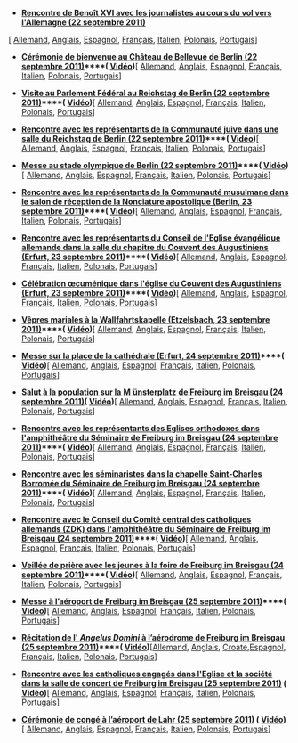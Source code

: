 - **[Rencontre de Benoît XVI avec les journalistes au cours du vol vers l'Allemagne (22 septembre 2011)](/content/benedict-xvi/fr/speeches/2011/september/documents/hf_ben-xvi_spe_20110922_intervista-germania.html)**

\[ [Allemand](/content/benedict-xvi/de/speeches/2011/september/documents/hf_ben-xvi_spe_20110922_intervista-germania.html), [Anglais](/content/benedict-xvi/en/speeches/2011/september/documents/hf_ben-xvi_spe_20110922_intervista-germania.html), [Espagnol](/content/benedict-xvi/es/speeches/2011/september/documents/hf_ben-xvi_spe_20110922_intervista-germania.html), [Français](/content/benedict-xvi/fr/speeches/2011/september/documents/hf_ben-xvi_spe_20110922_intervista-germania.html), [Italien](/content/benedict-xvi/it/speeches/2011/september/documents/hf_ben-xvi_spe_20110922_intervista-germania.html), [Polonais](/content/benedict-xvi/pl/speeches/2011/september/documents/hf_ben-xvi_spe_20110922_intervista-germania.html), [Portugais](/content/benedict-xvi/pt/speeches/2011/september/documents/hf_ben-xvi_spe_20110922_intervista-germania.html)\]


- **[Cérémonie de bienvenue au Château de Bellevue de Berlin (22 septembre 2011)](/content/benedict-xvi/fr/speeches/2011/september/documents/hf_ben-xvi_spe_20110922_welcome-berlin.html)****( [Vidéo](http://player.rv.va/vaticanplayer.asp?language=it&tic=VA_7B2RY5PY))**\[ [Allemand](/content/benedict-xvi/de/speeches/2011/september/documents/hf_ben-xvi_spe_20110922_welcome-berlin.html), [Anglais](/content/benedict-xvi/en/speeches/2011/september/documents/hf_ben-xvi_spe_20110922_welcome-berlin.html), [Espagnol](/content/benedict-xvi/es/speeches/2011/september/documents/hf_ben-xvi_spe_20110922_welcome-berlin.html), [Français](/content/benedict-xvi/fr/speeches/2011/september/documents/hf_ben-xvi_spe_20110922_welcome-berlin.html), [Italien](/content/benedict-xvi/it/speeches/2011/september/documents/hf_ben-xvi_spe_20110922_welcome-berlin.html), [Polonais](/content/benedict-xvi/pl/speeches/2011/september/documents/hf_ben-xvi_spe_20110922_welcome-berlin.html), [Portugais](/content/benedict-xvi/pt/speeches/2011/september/documents/hf_ben-xvi_spe_20110922_welcome-berlin.html)\]


- **[Visite au Parlement Fédéral au Reichstag de Berlin (22 septembre 2011)](/content/benedict-xvi/fr/speeches/2011/september/documents/hf_ben-xvi_spe_20110922_reichstag-berlin.html)****( [Vidéo](http://player.rv.va/vaticanplayer.asp?language=it&tic=VA_U6I4DMP9))**\[ [Allemand](/content/benedict-xvi/de/speeches/2011/september/documents/hf_ben-xvi_spe_20110922_reichstag-berlin.html), [Anglais](/content/benedict-xvi/en/speeches/2011/september/documents/hf_ben-xvi_spe_20110922_reichstag-berlin.html), [Espagnol](/content/benedict-xvi/es/speeches/2011/september/documents/hf_ben-xvi_spe_20110922_reichstag-berlin.html), [Français](/content/benedict-xvi/fr/speeches/2011/september/documents/hf_ben-xvi_spe_20110922_reichstag-berlin.html), [Italien](/content/benedict-xvi/it/speeches/2011/september/documents/hf_ben-xvi_spe_20110922_reichstag-berlin.html), [Polonais](/content/benedict-xvi/pl/speeches/2011/september/documents/hf_ben-xvi_spe_20110922_reichstag-berlin.html), [Portugais](/content/benedict-xvi/pt/speeches/2011/september/documents/hf_ben-xvi_spe_20110922_reichstag-berlin.html)\]


- **[Rencontre avec les représentants de la Communauté juive dans une salle du Reichstag de Berlin (22 septembre 2011)](/content/benedict-xvi/fr/speeches/2011/september/documents/hf_ben-xvi_spe_20110922_jewish-berlin.html)****( [Vidéo](http://player.rv.va/vaticanplayer.asp?language=it&tic=VA_P4LM8KZZ))**\[ [Allemand](/content/benedict-xvi/de/speeches/2011/september/documents/hf_ben-xvi_spe_20110922_jewish-berlin.html), [Anglais](/content/benedict-xvi/en/speeches/2011/september/documents/hf_ben-xvi_spe_20110922_jewish-berlin.html), [Espagnol](/content/benedict-xvi/es/speeches/2011/september/documents/hf_ben-xvi_spe_20110922_jewish-berlin.html), [Français](/content/benedict-xvi/fr/speeches/2011/september/documents/hf_ben-xvi_spe_20110922_jewish-berlin.html), [Italien](/content/benedict-xvi/it/speeches/2011/september/documents/hf_ben-xvi_spe_20110922_jewish-berlin.html), [Polonais](/content/benedict-xvi/pl/speeches/2011/september/documents/hf_ben-xvi_spe_20110922_jewish-berlin.html), [Portugais](/content/benedict-xvi/pt/speeches/2011/september/documents/hf_ben-xvi_spe_20110922_jewish-berlin.html)\]


- **[Messe au stade olympique de Berlin (22 septembre 2011)](/content/benedict-xvi/fr/homilies/2011/documents/hf_ben-xvi_hom_20110922_olympiastadion-berlin.html)****( [Vidéo](http://player.rv.va/vaticanplayer.asp?language=it&tic=VA_8Z94BABD))**\[ [Allemand](/content/benedict-xvi/de/homilies/2011/documents/hf_ben-xvi_hom_20110922_olympiastadion-berlin.html), [Anglais](/content/benedict-xvi/en/homilies/2011/documents/hf_ben-xvi_hom_20110922_olympiastadion-berlin.html), [Espagnol](/content/benedict-xvi/es/homilies/2011/documents/hf_ben-xvi_hom_20110922_olympiastadion-berlin.html), [Français](/content/benedict-xvi/fr/homilies/2011/documents/hf_ben-xvi_hom_20110922_olympiastadion-berlin.html), [Italien](/content/benedict-xvi/it/homilies/2011/documents/hf_ben-xvi_hom_20110922_olympiastadion-berlin.html), [Polonais](/content/benedict-xvi/pl/homilies/2011/documents/hf_ben-xvi_hom_20110922_olympiastadion-berlin.html), [Portugais](/content/benedict-xvi/pt/homilies/2011/documents/hf_ben-xvi_hom_20110922_olympiastadion-berlin.html)\]


- **[Rencontre avec les représentants de la Communauté musulmane dans le salon de réception de la Nonciature apostolique (Berlin, 23 septembre 2011)](/content/benedict-xvi/fr/speeches/2011/september/documents/hf_ben-xvi_spe_20110923_muslim-berlin.html)****( [Vidéo](http://player.rv.va/vaticanplayer.asp?language=it&tic=VA_KINZQZKY))**\[ [Allemand](/content/benedict-xvi/de/speeches/2011/september/documents/hf_ben-xvi_spe_20110923_muslim-berlin.html), [Anglais](/content/benedict-xvi/en/speeches/2011/september/documents/hf_ben-xvi_spe_20110923_muslim-berlin.html), [Espagnol](/content/benedict-xvi/es/speeches/2011/september/documents/hf_ben-xvi_spe_20110923_muslim-berlin.html), [Français](/content/benedict-xvi/fr/speeches/2011/september/documents/hf_ben-xvi_spe_20110923_muslim-berlin.html), [Italien](/content/benedict-xvi/it/speeches/2011/september/documents/hf_ben-xvi_spe_20110923_muslim-berlin.html), [Polonais](/content/benedict-xvi/pl/speeches/2011/september/documents/hf_ben-xvi_spe_20110923_muslim-berlin.html), [Portugais](/content/benedict-xvi/pt/speeches/2011/september/documents/hf_ben-xvi_spe_20110923_muslim-berlin.html)\]


- **[Rencontre avec les représentants du Conseil de l'Eglise évangélique allemande dans la salle du chapitre du Couvent des Augustiniens (Erfurt, 23 septembre 2011)](/content/benedict-xvi/fr/speeches/2011/september/documents/hf_ben-xvi_spe_20110923_evangelical-church-erfurt.html)****( [Vidéo](http://player.rv.va/vaticanplayer.asp?language=it&tic=VA_CU5REW9O))**\[ [Allemand](/content/benedict-xvi/de/speeches/2011/september/documents/hf_ben-xvi_spe_20110923_evangelical-church-erfurt.html), [Anglais](/content/benedict-xvi/en/speeches/2011/september/documents/hf_ben-xvi_spe_20110923_evangelical-church-erfurt.html), [Espagnol](/content/benedict-xvi/es/speeches/2011/september/documents/hf_ben-xvi_spe_20110923_evangelical-church-erfurt.html), [Français](/content/benedict-xvi/fr/speeches/2011/september/documents/hf_ben-xvi_spe_20110923_evangelical-church-erfurt.html), [Italien](/content/benedict-xvi/it/speeches/2011/september/documents/hf_ben-xvi_spe_20110923_evangelical-church-erfurt.html), [Polonais](/content/benedict-xvi/pl/speeches/2011/september/documents/hf_ben-xvi_spe_20110923_evangelical-church-erfurt.html), [Portugais](/content/benedict-xvi/pt/speeches/2011/september/documents/hf_ben-xvi_spe_20110923_evangelical-church-erfurt.html)\]


- **[Célébration œcuménique dans l'église du Couvent des Augustiniens (Erfurt, 23 septembre 2011)](/content/benedict-xvi/fr/speeches/2011/september/documents/hf_ben-xvi_spe_20110923_augustinian-convent-erfurt.html)****( [Vidéo](http://player.rv.va/vaticanplayer.asp?language=it&tic=VA_T17WFF4Z))**\[ [Allemand](/content/benedict-xvi/de/speeches/2011/september/documents/hf_ben-xvi_spe_20110923_augustinian-convent-erfurt.html), [Anglais](/content/benedict-xvi/en/speeches/2011/september/documents/hf_ben-xvi_spe_20110923_augustinian-convent-erfurt.html), [Espagnol](/content/benedict-xvi/es/speeches/2011/september/documents/hf_ben-xvi_spe_20110923_augustinian-convent-erfurt.html), [Français](/content/benedict-xvi/fr/speeches/2011/september/documents/hf_ben-xvi_spe_20110923_augustinian-convent-erfurt.html), [Italien](/content/benedict-xvi/it/speeches/2011/september/documents/hf_ben-xvi_spe_20110923_augustinian-convent-erfurt.html), [Polonais](/content/benedict-xvi/pl/speeches/2011/september/documents/hf_ben-xvi_spe_20110923_augustinian-convent-erfurt.html), [Portugais](/content/benedict-xvi/pt/speeches/2011/september/documents/hf_ben-xvi_spe_20110923_augustinian-convent-erfurt.html)\]


- **[Vêpres mariales à la Wallfahrtskapelle (Etzelsbach, 23 septembre 2011)](/content/benedict-xvi/fr/speeches/2011/september/documents/hf_ben-xvi_spe_20110923_vespers-etzelsbach.html)****( [Vidéo](http://player.rv.va/vaticanplayer.asp?language=it&tic=VA_28IYAZT5))**\[ [Allemand](/content/benedict-xvi/de/speeches/2011/september/documents/hf_ben-xvi_spe_20110923_vespers-etzelsbach.html), [Anglais](/content/benedict-xvi/en/speeches/2011/september/documents/hf_ben-xvi_spe_20110923_vespers-etzelsbach.html), [Espagnol](/content/benedict-xvi/es/speeches/2011/september/documents/hf_ben-xvi_spe_20110923_vespers-etzelsbach.html), [Français](/content/benedict-xvi/fr/speeches/2011/september/documents/hf_ben-xvi_spe_20110923_vespers-etzelsbach.html), [Italien](/content/benedict-xvi/it/speeches/2011/september/documents/hf_ben-xvi_spe_20110923_vespers-etzelsbach.html), [Polonais](/content/benedict-xvi/pl/speeches/2011/september/documents/hf_ben-xvi_spe_20110923_vespers-etzelsbach.html), [Portugais](/content/benedict-xvi/pt/speeches/2011/september/documents/hf_ben-xvi_spe_20110923_vespers-etzelsbach.html)\]


- **[Messe sur la place de la cathédrale (Erfurt, 24 septembre 2011)](/content/benedict-xvi/fr/homilies/2011/documents/hf_ben-xvi_hom_20110924_domplatz-erfurt.html)****( [Vidéo](http://player.rv.va/vaticanplayer.asp?language=it&tic=VA_EA6EA388))**\[ [Allemand](/content/benedict-xvi/de/homilies/2011/documents/hf_ben-xvi_hom_20110924_domplatz-erfurt.html), [Anglais](/content/benedict-xvi/en/homilies/2011/documents/hf_ben-xvi_hom_20110924_domplatz-erfurt.html), [Espagnol](/content/benedict-xvi/es/homilies/2011/documents/hf_ben-xvi_hom_20110924_domplatz-erfurt.html), [Français](/content/benedict-xvi/fr/homilies/2011/documents/hf_ben-xvi_hom_20110924_domplatz-erfurt.html), [Italien](/content/benedict-xvi/it/homilies/2011/documents/hf_ben-xvi_hom_20110924_domplatz-erfurt.html), [Polonais](/content/benedict-xvi/pl/homilies/2011/documents/hf_ben-xvi_hom_20110924_domplatz-erfurt.html), [Portugais](/content/benedict-xvi/pt/homilies/2011/documents/hf_ben-xvi_hom_20110924_domplatz-erfurt.html)\]


- [**Salut à la population sur la** **M** **ünsterplatz** **de Freiburg im Breisgau (24 septembre 2011)**](/content/benedict-xvi/fr/speeches/2011/september/documents/hf_ben-xvi_spe_20110924_citizens-freiburg.html)**( [Vidéo](http://player.rv.va/vaticanplayer.asp?language=it&tic=VA_F7ZQPRB7))**\[ [Allemand](/content/benedict-xvi/de/speeches/2011/september/documents/hf_ben-xvi_spe_20110924_citizens-freiburg.html), [Anglais](/content/benedict-xvi/en/speeches/2011/september/documents/hf_ben-xvi_spe_20110924_citizens-freiburg.html), [Espagnol](/content/benedict-xvi/es/speeches/2011/september/documents/hf_ben-xvi_spe_20110924_citizens-freiburg.html), [Français](/content/benedict-xvi/fr/speeches/2011/september/documents/hf_ben-xvi_spe_20110924_citizens-freiburg.html), [Italien](/content/benedict-xvi/it/speeches/2011/september/documents/hf_ben-xvi_spe_20110924_citizens-freiburg.html), [Polonais](/content/benedict-xvi/pl/speeches/2011/september/documents/hf_ben-xvi_spe_20110924_citizens-freiburg.html), [Portugais](/content/benedict-xvi/pt/speeches/2011/september/documents/hf_ben-xvi_spe_20110924_citizens-freiburg.html)\]


- **[Rencontre avec les représentants des Eglises orthodoxes dans l'amphithéâtre du Séminaire de Freiburg im Breisgau (24 septembre 2011)](/content/benedict-xvi/fr/speeches/2011/september/documents/hf_ben-xvi_spe_20110924_orthodox-freiburg.html)****( [Vidéo](http://player.rv.va/vaticanplayer.asp?language=it&tic=VA_HB78ER9F))**\[ [Allemand](/content/benedict-xvi/de/speeches/2011/september/documents/hf_ben-xvi_spe_20110924_orthodox-freiburg.html), [Anglais](/content/benedict-xvi/en/speeches/2011/september/documents/hf_ben-xvi_spe_20110924_orthodox-freiburg.html), [Espagnol](/content/benedict-xvi/es/speeches/2011/september/documents/hf_ben-xvi_spe_20110924_orthodox-freiburg.html), [Français](/content/benedict-xvi/fr/speeches/2011/september/documents/hf_ben-xvi_spe_20110924_orthodox-freiburg.html), [Italien](/content/benedict-xvi/it/speeches/2011/september/documents/hf_ben-xvi_spe_20110924_orthodox-freiburg.html), [Polonais](/content/benedict-xvi/pl/speeches/2011/september/documents/hf_ben-xvi_spe_20110924_orthodox-freiburg.html), [Portugais](/content/benedict-xvi/pt/speeches/2011/september/documents/hf_ben-xvi_spe_20110924_orthodox-freiburg.html)\]


- **[Rencontre avec les séminaristes dans la chapelle Saint-Charles Borromée du Séminaire de Freiburg im Breisgau (24 septembre 2011)](/content/benedict-xvi/fr/speeches/2011/september/documents/hf_ben-xvi_spe_20110924_seminarians-freiburg.html)****( [Vidéo](http://player.rv.va/vaticanplayer.asp?language=it&tic=VA_UO3FRL4K))**\[ [Allemand](/content/benedict-xvi/de/speeches/2011/september/documents/hf_ben-xvi_spe_20110924_seminarians-freiburg.html), [Anglais](/content/benedict-xvi/en/speeches/2011/september/documents/hf_ben-xvi_spe_20110924_seminarians-freiburg.html), [Espagnol](/content/benedict-xvi/es/speeches/2011/september/documents/hf_ben-xvi_spe_20110924_seminarians-freiburg.html), [Français](/content/benedict-xvi/fr/speeches/2011/september/documents/hf_ben-xvi_spe_20110924_seminarians-freiburg.html), [Italien](/content/benedict-xvi/it/speeches/2011/september/documents/hf_ben-xvi_spe_20110924_seminarians-freiburg.html), [Polonais](/content/benedict-xvi/pl/speeches/2011/september/documents/hf_ben-xvi_spe_20110924_seminarians-freiburg.html), [Portugais](/content/benedict-xvi/pt/speeches/2011/september/documents/hf_ben-xvi_spe_20110924_seminarians-freiburg.html)\]


- **[Rencontre avec le Conseil du Comité central des catholiques allemands (ZDK) dans l'amphithéâtre du Séminaire de Freiburg im Breisgau (24 septembre 2011)](/content/benedict-xvi/fr/speeches/2011/september/documents/hf_ben-xvi_spe_20110924_zdk-freiburg.html)****( [Vidéo](http://player.rv.va/vaticanplayer.asp?language=it&tic=VA_7NSY3MCS))**\[ [Allemand](/content/benedict-xvi/de/speeches/2011/september/documents/hf_ben-xvi_spe_20110924_zdk-freiburg.html), [Anglais](/content/benedict-xvi/en/speeches/2011/september/documents/hf_ben-xvi_spe_20110924_zdk-freiburg.html), [Espagnol](/content/benedict-xvi/es/speeches/2011/september/documents/hf_ben-xvi_spe_20110924_zdk-freiburg.html), [Français](/content/benedict-xvi/fr/speeches/2011/september/documents/hf_ben-xvi_spe_20110924_zdk-freiburg.html), [Italien](/content/benedict-xvi/it/speeches/2011/september/documents/hf_ben-xvi_spe_20110924_zdk-freiburg.html), [Polonais](/content/benedict-xvi/pl/speeches/2011/september/documents/hf_ben-xvi_spe_20110924_zdk-freiburg.html), [Portugais](/content/benedict-xvi/pt/speeches/2011/september/documents/hf_ben-xvi_spe_20110924_zdk-freiburg.html)\]


- **[Veillée de prière avec les jeunes à la foire de Freiburg im Breisgau (24 septembre 2011)](/content/benedict-xvi/fr/speeches/2011/september/documents/hf_ben-xvi_spe_20110924_vigil-freiburg.html)****( [Vidéo](http://player.rv.va/vaticanplayer.asp?language=it&tic=VA_G6W85SCS))**\[ [Allemand](/content/benedict-xvi/de/speeches/2011/september/documents/hf_ben-xvi_spe_20110924_vigil-freiburg.html), [Anglais](/content/benedict-xvi/en/speeches/2011/september/documents/hf_ben-xvi_spe_20110924_vigil-freiburg.html), [Espagnol](/content/benedict-xvi/es/speeches/2011/september/documents/hf_ben-xvi_spe_20110924_vigil-freiburg.html), [Français](/content/benedict-xvi/fr/speeches/2011/september/documents/hf_ben-xvi_spe_20110924_vigil-freiburg.html), [Italien](/content/benedict-xvi/it/speeches/2011/september/documents/hf_ben-xvi_spe_20110924_vigil-freiburg.html), [Polonais](/content/benedict-xvi/pl/speeches/2011/september/documents/hf_ben-xvi_spe_20110924_vigil-freiburg.html), [Portugais](/content/benedict-xvi/pt/speeches/2011/september/documents/hf_ben-xvi_spe_20110924_vigil-freiburg.html)\]


- **[Messe à l’aéroport de Freiburg im Breisgau (25 septembre 2011)](/content/benedict-xvi/fr/homilies/2011/documents/hf_ben-xvi_hom_20110925_freiburg.html)****( [Vidéo](http://player.rv.va/vaticanplayer.asp?language=it&tic=VA_3WUI7HAO))**\[ [Allemand](/content/benedict-xvi/de/homilies/2011/documents/hf_ben-xvi_hom_20110925_freiburg.html), [Anglais](/content/benedict-xvi/en/homilies/2011/documents/hf_ben-xvi_hom_20110925_freiburg.html), [Espagnol](/content/benedict-xvi/es/homilies/2011/documents/hf_ben-xvi_hom_20110925_freiburg.html), [Français](/content/benedict-xvi/fr/homilies/2011/documents/hf_ben-xvi_hom_20110925_freiburg.html), [Italien](/content/benedict-xvi/it/homilies/2011/documents/hf_ben-xvi_hom_20110925_freiburg.html), [Polonais](/content/benedict-xvi/pl/homilies/2011/documents/hf_ben-xvi_hom_20110925_freiburg.html), [Portugais](/content/benedict-xvi/pt/homilies/2011/documents/hf_ben-xvi_hom_20110925_freiburg.html)\]


- **[Récitation de l' *Angelus Domini* à l’aérodrome de Freiburg im Breisgau (25 septembre 2011)](/content/benedict-xvi/fr/angelus/2011/documents/hf_ben-xvi_ang_20110925_freiburg.html)****( [Vidéo](http://player.rv.va/vaticanplayer.asp?language=it&tic=VA_SGRKIF5D))**\[[Allemand](/content/benedict-xvi/de/angelus/2011/documents/hf_ben-xvi_ang_20110925_freiburg.html), [Anglais](/content/benedict-xvi/en/angelus/2011/documents/hf_ben-xvi_ang_20110925_freiburg.html), [Croate](/content/benedict-xvi/hr/angelus/2011/documents/hf_ben-xvi_ang_20110925_freiburg.html),[Espagnol](/content/benedict-xvi/es/angelus/2011/documents/hf_ben-xvi_ang_20110925_freiburg.html), [Français](/content/benedict-xvi/fr/angelus/2011/documents/hf_ben-xvi_ang_20110925_freiburg.html), [Italien](/content/benedict-xvi/it/angelus/2011/documents/hf_ben-xvi_ang_20110925_freiburg.html), [Polonais](/content/benedict-xvi/pl/angelus/2011/documents/hf_ben-xvi_ang_20110925_freiburg.html), [Portugais](/content/benedict-xvi/pt/angelus/2011/documents/hf_ben-xvi_ang_20110925_freiburg.html)\]


- **[Rencontre avec les catholiques engagés dans l'Eglise et la société dans la salle de concert de Freiburg im Breisgau (25 septembre 2011)](/content/benedict-xvi/fr/speeches/2011/september/documents/hf_ben-xvi_spe_20110925_catholics-freiburg.html) ( [Vidéo](http://player.rv.va/vaticanplayer.asp?language=it&tic=VA_IL2P1NGD))**\[ [Allemand](/content/benedict-xvi/de/speeches/2011/september/documents/hf_ben-xvi_spe_20110925_catholics-freiburg.html), [Anglais](/content/benedict-xvi/en/speeches/2011/september/documents/hf_ben-xvi_spe_20110925_catholics-freiburg.html), [Espagnol](/content/benedict-xvi/es/speeches/2011/september/documents/hf_ben-xvi_spe_20110925_catholics-freiburg.html), [Français](/content/benedict-xvi/fr/speeches/2011/september/documents/hf_ben-xvi_spe_20110925_catholics-freiburg.html), [Italien](/content/benedict-xvi/it/speeches/2011/september/documents/hf_ben-xvi_spe_20110925_catholics-freiburg.html), [Polonais](/content/benedict-xvi/pl/speeches/2011/september/documents/hf_ben-xvi_spe_20110925_catholics-freiburg.html), [Portugais](/content/benedict-xvi/pt/speeches/2011/september/documents/hf_ben-xvi_spe_20110925_catholics-freiburg.html)\]


- **[Cérémonie de congé à l’aéroport de Lahr (25 septembre 2011)](/content/benedict-xvi/fr/speeches/2011/september/documents/hf_ben-xvi_spe_20110925_farewell-lahr.html) ( [Vidéo](http://player.rv.va/vaticanplayer.asp?language=it&tic=VA_2IYYI6DL))**\[ [Allemand](/content/benedict-xvi/de/speeches/2011/september/documents/hf_ben-xvi_spe_20110925_farewell-lahr.html), [Anglais](/content/benedict-xvi/en/speeches/2011/september/documents/hf_ben-xvi_spe_20110925_farewell-lahr.html), [Espagnol](/content/benedict-xvi/es/speeches/2011/september/documents/hf_ben-xvi_spe_20110925_farewell-lahr.html), [Français](/content/benedict-xvi/fr/speeches/2011/september/documents/hf_ben-xvi_spe_20110925_farewell-lahr.html), [Italien](/content/benedict-xvi/it/speeches/2011/september/documents/hf_ben-xvi_spe_20110925_farewell-lahr.html), [Polonais](/content/benedict-xvi/pl/speeches/2011/september/documents/hf_ben-xvi_spe_20110925_farewell-lahr.html), [Portugais](/content/benedict-xvi/pt/speeches/2011/september/documents/hf_ben-xvi_spe_20110925_farewell-lahr.html)\]